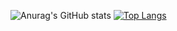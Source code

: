![Anurag's GitHub stats](https://github-readme-stats.vercel.app/api?username=BBAslayer&show_icons=true&theme=radical)
[![Top Langs](https://github-readme-stats.vercel.app/api/top-langs/?username=BBAslayer&layout=compact)](https://github.com/anuraghazra/github-readme-stats)
